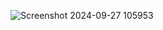 ![Screenshot 2024-09-27 105953](https://github.com/user-attachments/assets/3f24de33-bdaf-4440-ac6d-db6141b97354)
